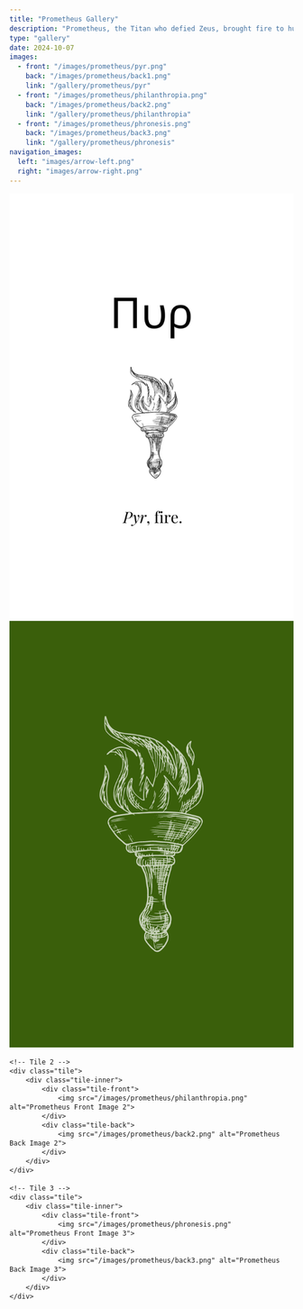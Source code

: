 ```yaml
---
title: "Prometheus Gallery"
description: "Prometheus, the Titan who defied Zeus, brought fire to humanity, enabling progress and enlightenment."
type: "gallery"
date: 2024-10-07
images:
  - front: "/images/prometheus/pyr.png"
    back: "/images/prometheus/back1.png"
    link: "/gallery/prometheus/pyr"
  - front: "/images/prometheus/philanthropia.png"
    back: "/images/prometheus/back2.png"
    link: "/gallery/prometheus/philanthropia"
  - front: "/images/prometheus/phronesis.png"
    back: "/images/prometheus/back3.png"
    link: "/gallery/prometheus/phronesis"
navigation_images:
  left: "images/arrow-left.png"
  right: "images/arrow-right.png"
---
```


<!-- Gallery Content -->
<div class="image-tile-container">
    <!-- Tile 1 -->
    <div class="tile">
        <div class="tile-inner">
            <div class="tile-front">
                <img src="/images/prometheus/pyr.png" alt="Prometheus Front Image 1">
            </div>
            <div class="tile-back">
                <img src="/images/prometheus/back1.png" alt="Prometheus Back Image 1">
            </div>
        </div>
    </div>

    <!-- Tile 2 -->
    <div class="tile">
        <div class="tile-inner">
            <div class="tile-front">
                <img src="/images/prometheus/philanthropia.png" alt="Prometheus Front Image 2">
            </div>
            <div class="tile-back">
                <img src="/images/prometheus/back2.png" alt="Prometheus Back Image 2">
            </div>
        </div>
    </div>

    <!-- Tile 3 -->
    <div class="tile">
        <div class="tile-inner">
            <div class="tile-front">
                <img src="/images/prometheus/phronesis.png" alt="Prometheus Front Image 3">
            </div>
            <div class="tile-back">
                <img src="/images/prometheus/back3.png" alt="Prometheus Back Image 3">
            </div>
        </div>
    </div>
</div>


